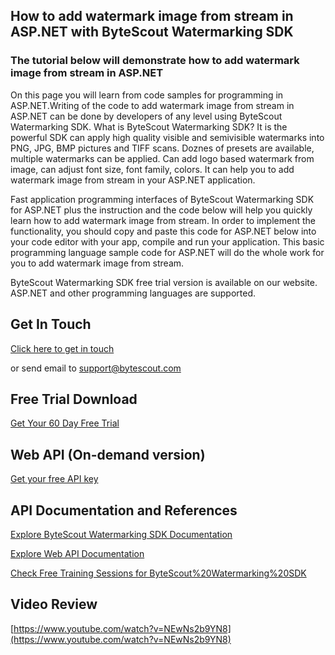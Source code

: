 ## How to add watermark image from stream in ASP.NET with ByteScout Watermarking SDK

### The tutorial below will demonstrate how to add watermark image from stream in ASP.NET

On this page you will learn from code samples for programming in ASP.NET.Writing of the code to add watermark image from stream in ASP.NET can be done by developers of any level using ByteScout Watermarking SDK. What is ByteScout Watermarking SDK? It is the powerful SDK can apply high quality visible and semivisible watermarks into PNG, JPG, BMP pictures and TIFF scans. Doznes of presets are available, multiple watermarks can be applied. Can add logo based watermark from image, can adjust font size, font family, colors. It can help you to add watermark image from stream in your ASP.NET application.

Fast application programming interfaces of ByteScout Watermarking SDK for ASP.NET plus the instruction and the code below will help you quickly learn how to add watermark image from stream. In order to implement the functionality, you should copy and paste this code for ASP.NET below into your code editor with your app, compile and run your application. This basic programming language sample code for ASP.NET will do the whole work for you to add watermark image from stream.

ByteScout Watermarking SDK free trial version is available on our website. ASP.NET and other programming languages are supported.

## Get In Touch

[Click here to get in touch](https://bytescout.zendesk.com/hc/en-us/requests/new?subject=ByteScout%20Watermarking%20SDK%20Question)

or send email to [support@bytescout.com](mailto:support@bytescout.com?subject=ByteScout%20Watermarking%20SDK%20Question) 

## Free Trial Download

[Get Your 60 Day Free Trial](https://bytescout.com/download/web-installer?utm_source=github-readme)

## Web API (On-demand version)

[Get your free API key](https://pdf.co/documentation/api?utm_source=github-readme)

## API Documentation and References

[Explore ByteScout Watermarking SDK Documentation](https://bytescout.com/documentation/index.html?utm_source=github-readme)

[Explore Web API Documentation](https://pdf.co/documentation/api?utm_source=github-readme)

[Check Free Training Sessions for ByteScout%20Watermarking%20SDK](https://academy.bytescout.com/)

## Video Review

[https://www.youtube.com/watch?v=NEwNs2b9YN8](https://www.youtube.com/watch?v=NEwNs2b9YN8)